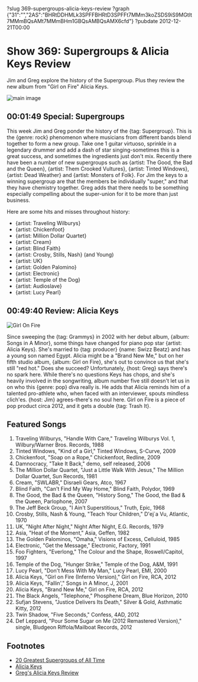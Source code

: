 ?slug 369-supergroups-alicia-keys-review
?graph {"31":"","2AS":"BHRtDDHMLk3SPFFBHRtD3SPFFt7MMm3koZSDS9iS9MGtlt7MMmBQsAMt7MMmBHm1GBQsAMBQsAMX6cfd"}
?pubdate 2012-12-21T00:00

# Show 369: Supergroups & Alicia Keys Review
Jim and Greg explore the history of the Supergroup. Plus they review the new album from "Girl on Fire" Alicia Keys.

![main image](https://static.soundopinions.org/images/2012/supergroups.jpg)

## 00:01:49 Special: Supergroups
This week Jim and Greg ponder the history of the {tag: Supergroup}. This is the {genre: rock} phenomenon where musicians from different bands blend together to form a new group. Take one 1 guitar virtuoso, sprinkle in a legendary drummer and add a dash of star singing-sometimes this is a great success, and sometimes the ingredients just don't mix. Recently there have been a number of new supergroups such as {artist: The Good, the Bad and the Queen}, {artist: Them Crooked Vultures}, {artist: Tinted Windows}, {artist: Dead Weather} and {artist: Monsters of Folk}. For Jim the keys to a winning supergroup are that the members be individually "super," and that they have chemistry together. Greg adds that there needs to be something especially compelling about the super-union for it to be more than just business.
                                                                
Here are some hits and misses throughout history:

- {artist: Traveling Wilburys}
- {artist: Chickenfoot}
- {artist: Million Dollar Quartet}
- {artist: Cream}
- {artist: Blind Faith}
- {artist: Crosby, Stills, Nash} (and Young)
- {artist: UK}
- {artist: Golden Palomino}
- {artist: Electronic}
- {artist: Temple of the Dog}
- {artist: Audioslave}
- {artist: Lucy Pearl}

## 00:49:40 Review: Alicia Keys
![Girl On Fire](https://static.soundopinions.org/assets/369/2AS0.jpg)

Since sweeping the {tag: Grammys} in 2002 with her debut album, {album: Songs in A Minor}, some things have changed for piano pop star {artist: Alicia Keys}. She's married to {tag: producer} {name: Swizz Beatz} and has a young son named Egypt. Alicia might be a "Brand New Me," but on her fifth studio album, {album: Girl on Fire}, she's out to convince us that she's still "red hot." Does she succeed? Unfortunately, {host: Greg} says there's no spark here. While there's no questions Keys has chops, and she's heavily involved in the songwriting, album number five still doesn't let us in on who this {genre: pop} diva really is. He adds that Alicia reminds him of a talented pro-athlete who, when faced with an interviewer, spouts mindless clich'es. {host: Jim} agrees-there's no soul here. Girl on Fire is a piece of pop product circa 2012, and it gets a double {tag: Trash It}.

## Featured Songs
1. Traveling Wilburys, "Handle With Care," Traveling Wilburys Vol. 1, Wilbury/Warner Bros. Records, 1988
2. Tinted Windows, "Kind of a Girl," Tinted Windows, S-Curve, 2009
3. Chickenfoot, "Soap on a Rope," Chickenfoot, Redline, 2009
4. Damnocracy, "Take It Back," demo, self released, 2006
5. The Million Dollar Quartet, "Just a Little Walk With Jesus," The Million Dollar Quartet, Sun Records, 1981
6. Cream, "SWLABR," Disraeli Gears, Atco, 1967
7. Blind Faith, "Can't Find My Way Home," Blind Faith, Polydor, 1969
8. The Good, the Bad & the Queen, "History Song," The Good, the Bad & the Queen, Parlophone, 2007
9. The Jeff Beck Group, "I Ain't Superstitious," Truth, Epic, 1968
10. Crosby, Stills, Nash & Young, "Teach Your Children," D'ej`a Vu, Atlantic, 1970
11. UK, "Night After Night," Night After Night, E.G. Records, 1979
12. Asia, "Heat of the Moment," Asia, Geffen, 1982
13. The Golden Palominos, "Omaha," Visions of Excess, Celluloid, 1985
14. Electronic, "Get the Message," Electronic, Factory, 1991
15. Foo Fighters, "Everlong," The Colour and the Shape, Roswell/Capitol, 1997
16. Temple of the Dog, "Hunger Strike," Temple of the Dog, A&M, 1991
17. Lucy Pearl, "Don't Mess With My Man," Lucy Pearl, EMI, 2000
18. Alicia Keys, "Girl on Fire (Inferno Version)," Girl on Fire, RCA, 2012
19. Alicia Keys, "Fallin'," Songs in A Minor, J, 2001
20. Alicia Keys, "Brand New Me," Girl on Fire, RCA, 2012
21. The Black Angels, "Telephone," Phosphene Dream, Blue Horizon, 2010
22. Sufjan Stevens, "Justice Delivers Its Death," Silver & Gold, Asthmatic Kitty, 2012
23. Twin Shadow, "Five Seconds," Confess, 4AD, 2012
24. Def Leppard, "Pour Some Sugar on Me (2012 Remastered Version)," single, Bludgeon Riffola/Mailboat Records, 2012

## Footnotes
- [20 Greatest Supergroups of All Time](http://www.guitarworld.com/20-greatest-supergroups-all-time)
- [Alicia Keys](http://aliciakeys.com/)
- [Greg's Alicia Keys Review](http://articles.chicagotribune.com/2012-11-25/entertainment/chi-album-alicia-keys-girl-on-fire-review-20121125_1_swizz-beatz-alicia-keys-album-review)
